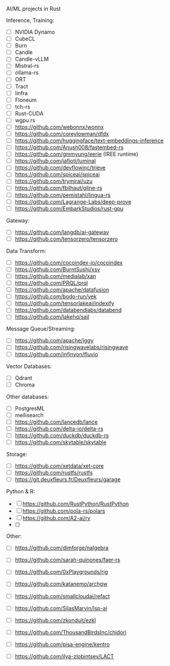 AI/ML projects in Rust

Inference, Training:

- [ ] NVIDIA Dynamo
- [ ] CubeCL
- [ ] Burn
- [ ] Candle
- [ ] Candle-vLLM
- [ ] Mistral-rs
- [ ] ollama-rs
- [ ] ORT
- [ ] Tract
- [ ] linfra
- [ ] Floneum
- [ ] tch-rs
- [ ] Rust-CUDA
- [ ] wgpu.rs
- [ ] https://github.com/webonnx/wonnx 
- [ ] https://github.com/coreylowman/dfdx 
- [ ] https://github.com/huggingface/text-embeddings-inference 
- [ ] https://github.com/Anush008/fastembed-rs 
- [ ] https://github.com/gmmyung/eerie (IREE runtime)
- [ ] https://github.com/jafioti/luminal 
- [ ] https://github.com/devflowinc/trieve 
- [ ] https://github.com/spiceai/spiceai 
- [ ] https://github.com/trymirai/uzu 
- [ ] https://github.com/fbilhaut/gline-rs 
- [ ] https://github.com/pemistahl/lingua-rs
- [ ] https://github.com/Lagrange-Labs/deep-prove 
- [ ] https://github.com/EmbarkStudios/rust-gpu 

Gateway:

- [ ] https://github.com/langdb/ai-gateway 
- [ ] https://github.com/tensorzero/tensorzero 

Data Transform:

- [ ] https://github.com/cocoindex-io/cocoindex 
- [ ] https://github.com/BurntSushi/xsv 
- [ ] https://github.com/medialab/xan
- [ ] https://github.com/PRQL/prql 
- [ ] https://github.com/apache/datafusion 
- [ ] https://github.com/bodo-run/yek 
- [ ] https://github.com/tensorlakeai/indexify 
- [ ] https://github.com/databendlabs/databend 
- [ ] https://github.com/lakehq/sail

Message Queue/Streaming:

- [ ] https://github.com/apache/iggy 
- [ ] https://github.com/risingwavelabs/risingwave 
- [ ] https://github.com/infinyon/fluvio 

Vector Databases:

- [ ] Qdrant 
- [ ] Chroma

Other databases:

- [ ] PostgresML
- [ ] meilisearch
- [ ] https://github.com/lancedb/lance 
- [ ] https://github.com/delta-io/delta-rs 
- [ ] https://github.com/duckdb/duckdb-rs 
- [ ] https://github.com/skytable/skytable 

Storage:

- [ ] https://github.com/xetdata/xet-core
- [ ] https://github.com/rustfs/rustfs
- [ ] https://git.deuxfleurs.fr/Deuxfleurs/garage

Python & R:

- [ ] https://github.com/RustPython/RustPython 
- [ ] https://github.com/pola-rs/polars 
- [ ] https://github.com/A2-ai/rv
- [ ] 

Other:

- [ ] https://github.com/dimforge/nalgebra 
- [ ] https://github.com/sarah-quinones/faer-rs 
- [ ] https://github.com/0xPlaygrounds/rig 
- [ ] https://github.com/katanemo/archgw 
- [ ] https://github.com/smallcloudai/refact 
- [ ] https://github.com/SilasMarvin/lsp-ai 
- [ ] https://github.com/zkonduit/ezkl 
- [ ] https://github.com/ThousandBirdsInc/chidori 
- [ ] https://github.com/pisa-engine/kentro
- [ ] https://github.com/ilya-zlobintsev/LACT

